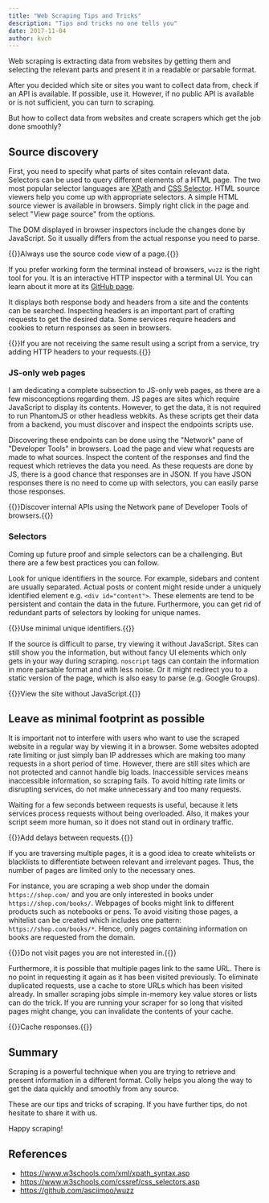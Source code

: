 ```yaml
---
title: "Web Scraping Tips and Tricks"
description: "Tips and tricks no one tells you"
date: 2017-11-04
author: kvch
---
```


Web scraping is extracting data from websites by getting them and selecting the relevant parts and present it in a readable or parsable format.

After you decided which site or sites you want to collect data from, check if an API is available. If possible, use it.  However, if no public API is available or is not sufficient, you can turn to scraping.

But how to collect data from websites and create scrapers which get the job done smoothly?

## Source discovery

First, you need to specify what parts of sites contain relevant data. Selectors can be used to query different elements of a HTML page. The two most popular selector languages are [XPath](https://www.w3schools.com/xml/xpath_syntax.asp) and [CSS Selector](https://www.w3schools.com/cssref/css_selectors.asp). HTML source viewers help you come up with appropriate selectors. A simple HTML source viewer is available in browsers. Simply right click in the page and select "View page source" from the options.

The DOM displayed in browser inspectors include the changes done by JavaScript. So it usually differs from the actual response you need to parse.

{{<tip>}}Always use the source code view of a page.{{</tip>}}

If you prefer working form the terminal instead of browsers, `wuzz` is the right tool for you. It is an interactive HTTP inspector with a terminal UI. You can learn about it more at its [GitHub page](https://github.com/asciimoo/wuzz).

It displays both response body and headers from a site and the contents can be searched. Inspecting headers is an important part of crafting requests to get the desired data. Some services require headers and cookies to return responses as seen in browsers.

{{<tip>}}If you are not receiving the same result using a script from a service, try adding HTTP headers to your requests.{{</tip>}}

### JS-only web pages

I am dedicating a complete subsection to JS-only web pages, as there are a few misconceptions regarding them. JS pages are sites which require JavaScript to display its contents. However, to get the data, it is not required to run PhantomJS or other headless webkits. As these scripts get their data from a backend, you must discover and inspect the endpoints scripts use.

Discovering these endpoints can be done using the "Network" pane of "Developer Tools" in browsers. Load the page and view what requests are made to what sources. Inspect the content of the responses and find the request which retrieves the data you need. As these requests are done by JS, there is a good chance that responses are in JSON. If you have JSON responses there is no need to come up with selectors, you can easily parse those responses.

{{<tip>}}Discover internal APIs using the Network pane of Developer Tools of browsers.{{</tip>}}

### Selectors

Coming up future proof and simple selectors can be a challenging. But there are a few best practices you can follow.

Look for unique identifiers in the source. For example, sidebars and content are usually separated. Actual posts or content might reside under a uniquely identified element e.g. `<div id="content">`. These elements are tend to be persistent and contain the data in the future. Furthermore, you can get rid of redundant parts of selectors by looking for unique names.

{{<tip>}}Use minimal unique identifiers.{{</tip>}}

If the source is difficult to parse, try viewing it without JavaScript. Sites can still show you the information, but without fancy UI elements which only gets in your way during scraping. `noscript` tags can contain the information in more parsable format and with less noise. Or it might redirect you to a static version of the page, which is also easy to parse (e.g. Google Groups).

{{<tip>}}View the site without JavaScript.{{</tip>}}

## Leave as minimal footprint as possible

It is important not to interfere with users who want to use the scraped website in a regular way by viewing it in a browser. Some websites adopted rate limiting or just simply ban IP addresses which are making too many requests in a short period of time. However, there are still sites which are not protected and cannot handle big loads. Inaccessible services means inaccessible information, so scraping fails. To avoid hitting rate limits or disrupting services, do not make unnecessary and too many requests.

Waiting for a few seconds between requests is useful, because it lets services process requests without being overloaded. Also, it makes your script seem more human, so it does not stand out in ordinary traffic.

{{<tip>}}Add delays between requests.{{</tip>}}

If you are traversing multiple pages, it is a good idea to create whitelists or blacklists to differentiate between relevant and irrelevant pages. Thus, the number of pages are limited only to the necessary ones.

For instance, you are scraping a web shop under the domain `https://shop.com/` and you are only interested in books under `https://shop.com/books/`. Webpages of books might link to different products such as notebooks or pens. To avoid visiting those pages, a whitelist can be created which includes one pattern: `https://shop.com/books/*`. Hence, only pages containing information on books are requested from the domain.

{{<tip>}}Do not visit pages you are not interested in.{{</tip>}}

Furthermore, it is possible that multiple pages link to the same URL. There is no point in requesting it again as it has been visited previously. To eliminate duplicated requests, use a cache to store URLs which has been visited already. In smaller scraping jobs simple in-memory key value stores or lists can do the trick. If you are running your scraper for so long that visited pages might change, you can invalidate the contents of your cache.

{{<tip>}}Cache responses.{{</tip>}}

## Summary

Scraping is a powerful technique when you are trying to retrieve and present information in a different format. Colly helps you along the way to get the data quickly and smoothly from any source.

These are our tips and tricks of scraping. If you have further tips, do not hesitate to share it with us.

Happy scraping!


## References

- https://www.w3schools.com/xml/xpath_syntax.asp
- https://www.w3schools.com/cssref/css_selectors.asp
- https://github.com/asciimoo/wuzz
